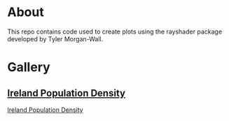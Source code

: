 # About

This repo contains code used to create plots using the rayshader package developed by Tyler Morgan-Wall.

# Gallery
## [Ireland Population Density](plots/ireland)

[Ireland Population Density](linked_images/ireland_pop_density.jpg)
